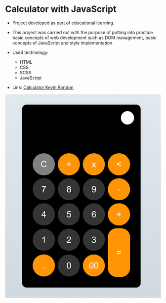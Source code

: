 # Calculator with JavaScript

- Project developed as part of educational learning.

- This project was carried out with the purpose of putting into practice basic concepts of web development such as DOM management, basic concepts of JavaScript and style implementation.
- Used technology:
  + HTML ![]()
  + CSS ![]()
  + SCSS ![]()
  + JavaScript ![]()

- Link: [Calculator Kevin Rondon](https://calculator-kevinrondon.netlify.app/ "Calculator Kevin Rondon")

![](./img/preview.png)
